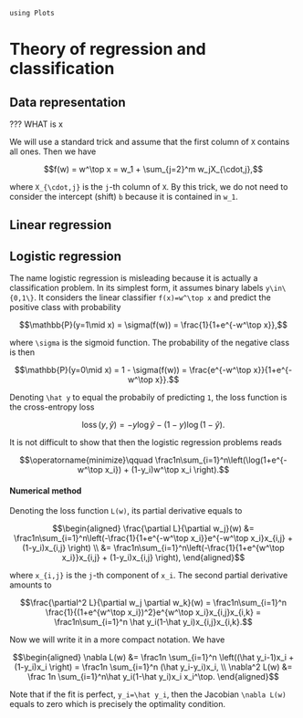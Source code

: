 ```@setup theory
using Plots
```

# Theory of regression and classification

## Data representation


??? WHAT is x


We will use a standard trick and assume that the first column of ``X`` contains all ones. Then we have
```math
f(w) = w^\top x = w_1 + \sum_{j=2}^m w_jX_{\cdot,j},
```
where ``X_{\cdot,j}`` is the ``j``-th column of ``X``. By this trick, we do not need to consider the intercept (shift) ``b`` because it is contained in ``w_1``.

## Linear regression

## Logistic regression

The name logistic regression is misleading because it is actually a classification problem. In its simplest form, it assumes binary labels ``y\in\{0,1\}``. It considers the linear classifier ``f(x)=w^\top x`` and predict the positive class with probability
```math
\mathbb{P}(y=1\mid x) = \sigma(f(w)) = \frac{1}{1+e^{-w^\top x}},
``` 
where ``\sigma`` is the sigmoid function. The probability of the negative class is then
```math
\mathbb{P}(y=0\mid x) = 1 - \sigma(f(w)) = \frac{e^{-w^\top x}}{1+e^{-w^\top x}}.
```
Denoting ``\hat y`` to equal the probabily of predicting ``1``, the loss function is the cross-entropy loss
```math
\operatorname{loss}(y,\hat y) = - y\log \hat y - (1-y)\log(1-\hat y).
```
It is not difficult to show that then the logistic regression problems reads
```math
\operatorname{minimize}\qquad \frac1n\sum_{i=1}^n\left(\log(1+e^{-w^\top x_i}) + (1-y_i)w^\top x_i \right).
```

#### Numerical method

Denoting the loss function ``L(w)``, its partial derivative equals to
```math
\begin{aligned}
\frac{\partial L}{\partial w_j}(w) &= \frac1n\sum_{i=1}^n\left(-\frac{1}{1+e^{-w^\top x_i}}e^{-w^\top x_i}x_{i,j} + (1-y_i)x_{i,j} \right) \\
&= \frac1n\sum_{i=1}^n\left(-\frac{1}{1+e^{w^\top x_i}}x_{i,j} + (1-y_i)x_{i,j} \right),
\end{aligned}
```
where ``x_{i,j}`` is the ``j``-th component of ``x_i``. The second partial derivative amounts to
```math
\frac{\partial^2 L}{\partial w_j \partial w_k}(w) = \frac1n\sum_{i=1}^n \frac{1}{(1+e^{w^\top x_i})^2}e^{w^\top x_i}x_{i,j}x_{i,k} = \frac1n\sum_{i=1}^n \hat y_i(1-\hat y_i)x_{i,j}x_{i,k}.
```
Now we will write it in a more compact notation. We have
```math
\begin{aligned}
\nabla L(w) &= \frac1n \sum_{i=1}^n \left((\hat y_i-1)x_i + (1-y_i)x_i \right) = \frac1n \sum_{i=1}^n (\hat y_i-y_i)x_i, \\ 
\nabla^2 L(w) &= \frac 1n \sum_{i=1}^n\hat y_i(1-\hat y_i)x_i x_i^\top.
\end{aligned}
```
Note that if the fit is perfect, ``y_i=\hat y_i``, then the Jacobian ``\nabla L(w)`` equals to zero which is precisely the optimality condition.

